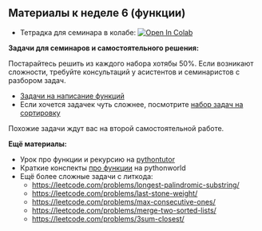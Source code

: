 ## Материалы к неделе 6 (функции)

* Тетрадка для семинара в колабе: [![Open In Colab](https://colab.research.google.com/assets/colab-badge.svg)](https://colab.research.google.com/github/hse-econ-data-science/dap_2024/blob/main/sem06_functions/sem06_functions.ipynb)

__Задачи для семинаров и самостоятельного решения:__ 

Постарайтесь решить из каждого набора хотябы 50%. Если возникают сложности, требуйте консультаций у асистентов и семинаристов с разбором задач. 

* [Задачи на написание функций](https://contest.yandex.ru/contest/48936/problems/)
* Если хочется задачек чуть сложнее, посмотрите [набор задач на сортировку](https://contest.yandex.ru/contest/48939/problems/)

Похожие задачи ждут вас на второй самостоятельной работе. 

__Ещё материалы:__ 

* Урок про функции и рекурсию на [pythontutor](http://pythontutor.ru/lessons/functions/)
* Краткие конспекты [про функции](https://pythonworld.ru/tipy-dannyx-v-python/vse-o-funkciyax-i-ix-argumentax.html) на pythonworld
* Ещё более сложные задачи с литкода: 
    - https://leetcode.com/problems/longest-palindromic-substring/
    - https://leetcode.com/problems/last-stone-weight/
    - https://leetcode.com/problems/max-consecutive-ones/
    - https://leetcode.com/problems/merge-two-sorted-lists/
    - https://leetcode.com/problems/3sum-closest/

